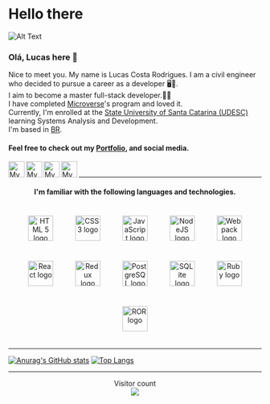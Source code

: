 # Hello there

![Alt Text](https://c.tenor.com/qA9u4ETE66MAAAAC/hello-there-kenobi.gif)

###  Olá, Lucas here 👋  
Nice to meet you. My name is Lucas Costa Rodrigues. I am a civil engineer who decided to pursue a career as a developer 🖥️💯. <br>
I aim to become a master full-stack developer.👨‍💻 <br>
I have completed [Microverse](https://www.microverse.org/)'s program and loved it.<br>
Currently, I'm enrolled at the [State University of Santa Catarina (UDESC)](https://www.udesc.br/international) learning Systems Analysis and Development.<br>
I'm based in [BR](https://www.google.com/search?q=Brasil&sxsrf=APq-WBstlp-sj60Hh1JRdQsSvRlvLvwbUg%3A1649797602508&ei=4ulVYunTHtqG1sQPoJ6C2AQ&ved=0ahUKEwjpzLGAt4_3AhVag5UCHSCPAEsQ4dUDCA4&uact=5&oq=Brasil&gs_lcp=Cgdnd3Mtd2l6EAMyBAgjECcyCgguELEDEIMBEEMyCgguELEDEIMBEEMyCwguEIAEELEDEIMBMgsIABCABBCxAxCDATIICC4QsQMQgwEyCwguEIAEELEDEIMBMggIABCxAxCDATIECAAQAzILCAAQgAQQsQMQgwE6BwgAEEcQsAM6CggAEOQCELADGAE6DAguEMgDELADEEMYAjoECC4QJzoICC4QgAQQsQM6BwguENQCEEM6CwguELEDEIMBENQCSgQIQRgASgQIRhgBUKgJWI8UYOEXaAJwAXgAgAHlAYgB1geSAQUwLjQuMpgBAKABAcgBD8ABAdoBBggBEAEYCdoBBggCEAEYCA&sclient=gws-wiz). <br>

#### Feel free to check out my [Portfolio](https://lucas-awesome-work.netlify.app/), and social media.

<a href="https://github.com/lucas-crodrigues">
  <img width="32" align="left"
     alt="My GitHub profile"
     src="https://cdn.jsdelivr.net/npm/simple-icons@v3/icons/github.svg">
</a>

<a href="https://www.linkedin.com/in/lucascostarodrigues/">
  <img width="32" align="left"
     alt="My LinkedIn profile"
     src="https://cdn.jsdelivr.net/npm/simple-icons@v3/icons/linkedin.svg">
</a>
<a href="https://twitter.com/lcrodrigues58">
  <img width="32" align="left"
     alt="My twitter profile"
     src="https://cdn.jsdelivr.net/npm/simple-icons@v3/icons/twitter.svg">
</a>
<a href="https://www.instagram.com/lukebutcooler/">
  <img width="32" align="left"
     alt="My instagram profile"
     src="https://cdn.jsdelivr.net/npm/simple-icons@3.13.0/icons/instagram.svg">
</a>
<br>
<hr>
<h4 align="center">I'm familiar with the following languages and technologies.</h4>

<div align="center">  
<img style="margin: 20px" src="https://img.shields.io/badge/HTML5-E34F26?style=for-the-badge&logo=html5&logoColor=white" alt="HTML 5 logo" height="50" />  
<img style="margin: 20px" src="https://img.shields.io/badge/CSS3-1572B6?style=for-the-badge&logo=css3&logoColor=white" alt="CSS 3 logo" height="50" />  
<img style="margin: 20px" src="https://img.shields.io/badge/JavaScript-323330?style=for-the-badge&logo=javascript&logoColor=F7DF1E" alt="JavaScript logo" height="50" />  
<img style="margin: 20px" src="https://img.shields.io/badge/Node.js-339933?style=for-the-badge&logo=nodedotjs&logoColor=white" alt="NodeJS logo" height="50" />  
<img style="margin: 20px" src="https://img.shields.io/badge/Webpack-8DD6F9?style=for-the-badge&logo=Webpack&logoColor=white" alt="Webpack logo" height="50" />    
<img style="margin: 20px" src="https://img.shields.io/badge/React-20232A?style=for-the-badge&logo=react&logoColor=61DAFB" alt="React logo" height="50" />    
<img style="margin: 20px" src="https://img.shields.io/badge/Redux-593D88?style=for-the-badge&logo=redux&logoColor=white" alt="Redux logo" height="50" />    
<img style="margin: 20px" src="https://img.shields.io/badge/PostgreSQL-316192?style=for-the-badge&logo=postgresql&logoColor=white" alt="PostgreSQL logo" height="50" /> 
<img style="margin: 20px" src="https://img.shields.io/badge/SQLite-07405E?style=for-the-badge&logo=sqlite&logoColor=white" alt="SQLite logo" height="50" />
<img style="margin: 20px" src="https://img.shields.io/badge/Ruby-CC342D?style=for-the-badge&logo=ruby&logoColor=white" alt="Ruby logo" height="50" />
<img style="margin: 20px" src="https://img.shields.io/badge/Ruby_on_Rails-CC0000?style=for-the-badge&logo=ruby-on-rails&logoColor=white" alt="ROR logo" height="50" />
</div>

<hr>

[![Anurag's GitHub stats](https://github-readme-stats.vercel.app/api?username=lucas-crodrigues&show_icons=true&theme=tokyonight)](https://github.com/anuraghazra/github-readme-stats) [![Top Langs](https://github-readme-stats.vercel.app/api/top-langs/?username=lucas-crodrigues&layout=compact&theme=tokyonight)](https://github.com/anuraghazra/github-readme-stats)

<hr>

<p align="center"> 
  Visitor count<br>
  <img src="https://profile-counter.glitch.me/lucas-crodrigues/count.svg" />
</p>
